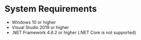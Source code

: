# System Requirements

- Windows 10 or higher
- Visual Studio 2019 or higher
- .NET Framework 4.6.2 or higher (.NET Core is not supported)